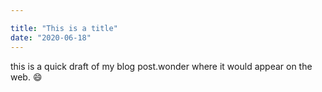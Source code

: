 ```yaml
---

title: "This is a title"
date: "2020-06-18"
---
```

this is a quick draft of my blog post.wonder where it would appear on the web. :smile:
